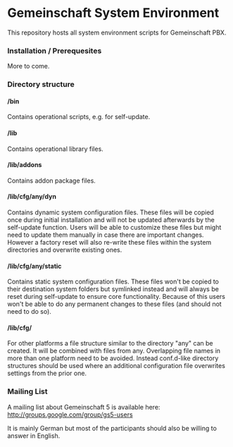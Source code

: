 # Gemeinschaft System Environment

This repository hosts all system environment scripts for Gemeinschaft PBX.

### Installation / Prerequesites
More to come.

### Directory structure

#### /bin
Contains operational scripts, e.g. for self-update.


#### /lib
Contains operational library files.


#### /lib/addons
Contains addon package files.


#### /lib/cfg/any/dyn
Contains dynamic system configuration files.
These files will be copied once during initial installation and will not be updated afterwards by the self-update function.
Users will be able to customize these files but might need to update them manually in case there are important changes.
However a factory reset will also re-write these files within the system directories and overwrite existing ones.


#### /lib/cfg/any/static
Contains static system configuration files.
These files won't be copied to their destination system folders but symlinked instead and will always be reset during self-update to ensure core functionality.
Because of this users won't be able to do any permanent changes to these files (and should not need to do so).


#### /lib/cfg/<PLATFORM>
For other platforms a file structure similar to the directory "any" can be created. It will be combined with files from any. Overlapping file names in more than one platform need to be avoided. Instead conf.d-like directory structures should be used where an additional configuration file overwrites settings from the prior one.


### Mailing List
A mailing list about Gemeinschaft 5 is available here:
http://groups.google.com/group/gs5-users

It is mainly German but most of the participants should also be willing to answer in English.
